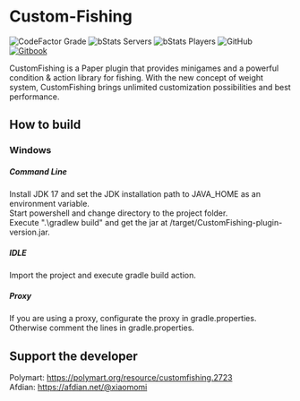 # Custom-Fishing

![CodeFactor Grade](https://img.shields.io/codefactor/grade/github/Xiao-MoMi/Custom-Fishing)
![bStats Servers](https://img.shields.io/bstats/servers/16648)
![bStats Players](https://img.shields.io/bstats/players/16648)
![GitHub](https://img.shields.io/github/license/Xiao-MoMi/Custom-Fishing)
<a href="https://mo-mi.gitbook.io/xiaomomi-plugins/plugin-wiki/customfishing-2.0-beta" alt="GitBook">
<img src="https://img.shields.io/badge/docs-gitbook-brightgreen" alt="Gitbook"/>
</a>

CustomFishing is a Paper plugin that provides minigames and a powerful condition & action library for fishing.
With the new concept of weight system, CustomFishing brings unlimited customization possibilities and best performance.

## How to build

### Windows

##### Command Line
Install JDK 17 and set the JDK installation path to JAVA_HOME as an environment variable.\
Start powershell and change directory to the project folder.\
Execute ".\gradlew build" and get the jar at /target/CustomFishing-plugin-version.jar.

##### IDLE
Import the project and execute gradle build action.

##### Proxy
If you are using a proxy, configurate the proxy in gradle.properties. Otherwise comment the lines in gradle.properties.

## Support the developer

Polymart: https://polymart.org/resource/customfishing.2723 \
Afdian: https://afdian.net/@xiaomomi